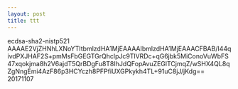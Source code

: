 ```yaml
---
layout: post
title: ttt
---
```



ecdsa-sha2-nistp521 AAAAE2VjZHNhLXNoYTItbmlzdHA1MjEAAAAIbmlzdHA1MjEAAACFBAB/I44qivdPXJHAF2S+pmMsFbGEGTGrQhclpJc9TlVRDc+qG6jbk5MiConoVuWbFS47xqokjma8h2V6ajdT5QrBDgFu8T8IhJdQFopAvuZEGlTCjmqZ/wSHX4QL8qZgNngEmi4AzF86p3HCYczh8PFPfiUXGPkykh4TL+91uC8jJ/jKdg== 20171107
